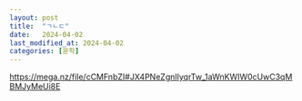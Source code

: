 ```yaml
---
layout: post
title:  "ㄱㄴㄷ"
date:   2024-04-02
last_modified_at: 2024-04-02
categories: [문학]
---
```


https://mega.nz/file/cCMFnbZI#JX4PNeZgnlIyqrTw_1aWnKWIW0cUwC3qMBMJyMeUi8E
